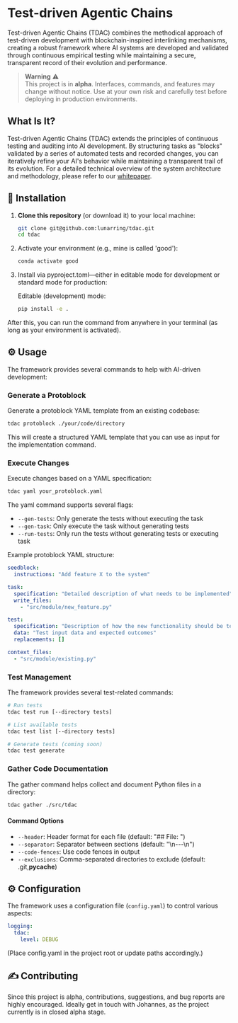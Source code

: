 # Test-driven Agentic Chains

Test-driven Agentic Chains (TDAC) combines the methodical approach of test-driven development with blockchain-inspired interlinking mechanisms, creating a robust framework where AI systems are developed and validated through continuous empirical testing while maintaining a secure, transparent record of their evolution and performance.

> **Warning** ⚠️  
> This project is in **alpha**. Interfaces, commands, and features may change without notice. Use at your own risk and carefully test before deploying in production environments.

## What Is It?

Test-driven Agentic Chains (TDAC) extends the principles of continuous testing and auditing into AI development. By structuring tasks as "blocks" validated by a series of automated tests and recorded changes, you can iteratively refine your AI's behavior while maintaining a transparent trail of its evolution. For a detailed technical overview of the system architecture and methodology, please refer to our [whitepaper](docs/whitepaper.md).

## 🚀 Installation

1. **Clone this repository** (or download it) to your local machine:

   ```bash
   git clone git@github.com:lunarring/tdac.git
   cd tdac
   ```

2. Activate your environment (e.g., mine is called 'good'):
   ```bash
   conda activate good
   ```

3. Install via pyproject.toml—either in editable mode for development or standard mode for production:

   Editable (development) mode:
   ```bash
   pip install -e .
   ```

After this, you can run the  command from anywhere in your terminal (as long as your environment is activated).

## ⚙️ Usage

The framework provides several commands to help with AI-driven development:

### Generate a Protoblock

Generate a protoblock YAML template from an existing codebase:

```bash
tdac protoblock ./your/code/directory
```

This will create a structured YAML template that you can use as input for the implementation command.

### Execute Changes

Execute changes based on a YAML specification:

```bash
tdac yaml your_protoblock.yaml
```

The yaml command supports several flags:
- `--gen-tests`: Only generate the tests without executing the task
- `--gen-task`: Only execute the task without generating tests
- `--run-tests`: Only run the tests without generating tests or executing task

Example protoblock YAML structure:
```yaml
seedblock:
  instructions: "Add feature X to the system"

task:
  specification: "Detailed description of what needs to be implemented"
  write_files: 
    - "src/module/new_feature.py"

test:
  specification: "Description of how the new functionality should be tested"
  data: "Test input data and expected outcomes"
  replacements: []

context_files:
  - "src/module/existing.py"
```

### Test Management

The framework provides several test-related commands:

```bash
# Run tests
tdac test run [--directory tests]

# List available tests
tdac test list [--directory tests]

# Generate tests (coming soon)
tdac test generate
```

### Gather Code Documentation

The gather command helps collect and document Python files in a directory:

```bash
tdac gather ./src/tdac
```

#### Command Options

- `--header`: Header format for each file (default: "## File: ")
- `--separator`: Separator between sections (default: "\n---\n")
- `--code-fences`: Use code fences in output
- `--exclusions`: Comma-separated directories to exclude (default: .git,__pycache__)

## ⚙️ Configuration

The framework uses a configuration file (`config.yaml`) to control various aspects:

```yaml
logging:
  tdac:
    level: DEBUG
```
(Place config.yaml in the project root or update paths accordingly.)

## ✍️ Contributing

Since this project is alpha, contributions, suggestions, and bug reports are highly encouraged. Ideally get in touch with Johannes, as the project currently is in closed alpha stage.
